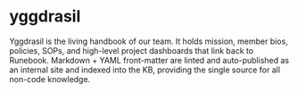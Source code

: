 # yggdrasil
Yggdrasil is the living handbook of our team. It holds mission, member bios, policies, SOPs, and high-level project dashboards that link back to Runebook. Markdown + YAML front-matter are linted and auto-published as an internal site and indexed into the KB, providing the single source for all non-code knowledge.

